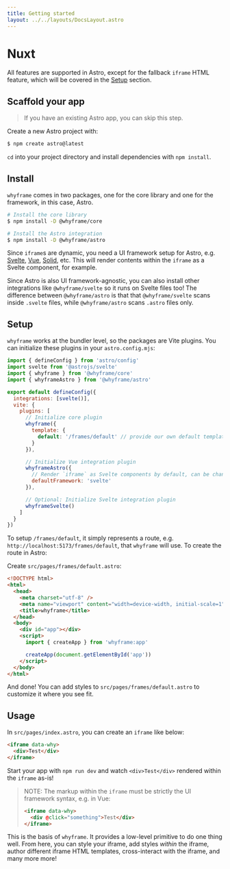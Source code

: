 ```yaml
---
title: Getting started
layout: ../../layouts/DocsLayout.astro
---
```


# Nuxt

All features are supported in Astro, except for the fallback `iframe` HTML feature, which will be covered in the [Setup](#setup) section.

## Scaffold your app

> If you have an existing Astro app, you can skip this step.

Create a new Astro project with:

```bash
$ npm create astro@latest
```

`cd` into your project directory and install dependencies with `npm install`.

## Install

`whyframe` comes in two packages, one for the core library and one for the framework, in this case, Astro.

```bash
# Install the core library
$ npm install -D @whyframe/core

# Install the Astro integration
$ npm install -D @whyframe/astro
```

Since `iframe`s are dynamic, you need a UI framework setup for Astro, e.g. [Svelte](https://docs.astro.build/en/guides/integrations-guide/svelte/), [Vue](https://docs.astro.build/en/guides/integrations-guide/vue/), [Solid](https://docs.astro.build/en/guides/integrations-guide/solid-js/), etc. This will render contents within the `iframe` as a Svelte component, for example.

Since Astro is also UI framework-agnostic, you can also install other integrations like `@whyframe/svelte` so it runs on Svelte files too! The difference between `@whyframe/astro` is that that `@whyframe/svelte` scans inside `.svelte` files, while `@whyframe/astro` scans `.astro` files only.

## Setup

`whyframe` works at the bundler level, so the packages are Vite plugins. You can initialize these plugins in your `astro.config.mjs`:

```js
import { defineConfig } from 'astro/config'
import svelte from '@astrojs/svelte'
import { whyframe } from '@whyframe/core'
import { whyframeAstro } from '@whyframe/astro'

export default defineConfig({
  integrations: [svelte()],
  vite: {
    plugins: [
      // Initialize core plugin
      whyframe({
        template: {
          default: '/frames/default' // provide our own default template
        }
      }),

      // Initialize Vue integration plugin
      whyframeAstro({
        // Render `iframe` as Svelte components by default, can be changed via `data-why="vue"`
        defaultFramework: 'svelte'
      }),

      // Optional: Initialize Svelte integration plugin
      whyframeSvelte()
    ]
  }
})
```

To setup `/frames/default`, it simply represents a route, e.g. `http://localhost:5173/frames/default`, that `whyframe` will use. To create the route in Astro:

Create `src/pages/frames/default.astro`:

```html
<!DOCTYPE html>
<html>
  <head>
    <meta charset="utf-8" />
    <meta name="viewport" content="width=device-width, initial-scale=1" />
    <title>whyframe</title>
  </head>
  <body>
    <div id="app"></div>
    <script>
      import { createApp } from 'whyframe:app'

      createApp(document.getElementById('app'))
    </script>
  </body>
</html>
```

And done! You can add styles to `src/pages/frames/default.astro` to customize it where you see fit.

## Usage

In `src/pages/index.astro`, you can create an `iframe` like below:

```html
<iframe data-why>
  <div>Test</div>
</iframe>
```

Start your app with `npm run dev` and watch `<div>Test</div>` rendered within the `iframe` as-is!

> NOTE: The markup within the `iframe` must be strictly the UI framework syntax, e.g. in Vue:
>
> ```html
> <iframe data-why>
>   <div @click="something">Test</div>
> </iframe>
> ```

This is the basis of `whyframe`. It provides a low-level primitive to do one thing well. From here, you can style your iframe, add styles _within_ the iframe, author different iframe HTML templates, cross-interact with the iframe, and many more more!
